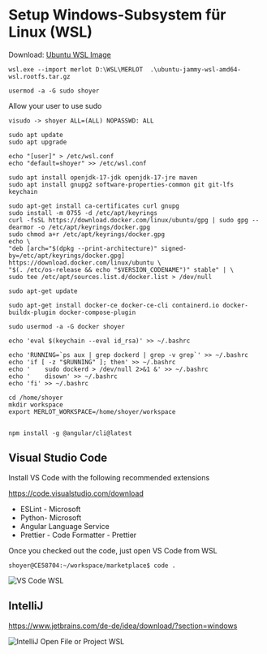 # Setup Windows-Subsystem für Linux (WSL)

Download: [Ubuntu WSL Image](https://cloud-images.ubuntu.com/wsl/jammy/current/ubuntu-jammy-wsl-amd64-wsl.rootfs.tar.gz)

```
wsl.exe --import merlot D:\WSL\MERLOT  .\ubuntu-jammy-wsl-amd64-wsl.rootfs.tar.gz

usermod -a -G sudo shoyer
````

Allow your user to use sudo

`visudo -> shoyer ALL=(ALL) NOPASSWD: ALL`

```
sudo apt update
sudo apt upgrade

echo "[user]" > /etc/wsl.conf
echo "default=shoyer" >> /etc/wsl.conf

sudo apt install openjdk-17-jdk openjdk-17-jre maven
sudo apt install gnupg2 software-properties-common git git-lfs keychain

sudo apt-get install ca-certificates curl gnupg
sudo install -m 0755 -d /etc/apt/keyrings
curl -fsSL https://download.docker.com/linux/ubuntu/gpg | sudo gpg --dearmor -o /etc/apt/keyrings/docker.gpg
sudo chmod a+r /etc/apt/keyrings/docker.gpg
echo \
"deb [arch="$(dpkg --print-architecture)" signed-by=/etc/apt/keyrings/docker.gpg] https://download.docker.com/linux/ubuntu \
"$(. /etc/os-release && echo "$VERSION_CODENAME")" stable" | \
sudo tee /etc/apt/sources.list.d/docker.list > /dev/null

sudo apt-get update

sudo apt-get install docker-ce docker-ce-cli containerd.io docker-buildx-plugin docker-compose-plugin 

sudo usermod -a -G docker shoyer

echo 'eval $(keychain --eval id_rsa)' >> ~/.bashrc

echo 'RUNNING=`ps aux | grep dockerd | grep -v grep`' >> ~/.bashrc
echo 'if [ -z "$RUNNING" ]; then' >> ~/.bashrc
echo '    sudo dockerd > /dev/null 2>&1 &' >> ~/.bashrc
echo '    disown' >> ~/.bashrc
echo 'fi' >> ~/.bashrc

cd /home/shoyer
mkdir workspace
export MERLOT_WORKSPACE=/home/shoyer/workspace


npm install -g @angular/cli@latest
```

## Visual Studio Code

Install VS Code with the following recommended extensions

https://code.visualstudio.com/download

 * ESLint - Microsoft
 * Python- Microsoft
 * Angular Language Service
 * Prettier - Code Formatter - Prettier

Once you checked out the code, just open VS Code from WSL
 ```
 shoyer@CE58704:~/workspace/marketplace$ code .
 ```

![VS Code WSL](../assets/VSCode_WSL.PNG)

## IntelliJ

https://www.jetbrains.com/de-de/idea/download/?section=windows 

![IntelliJ Open File or Project WSL](../assets/IntelliJ_OpenFileOrProject.PNG)



